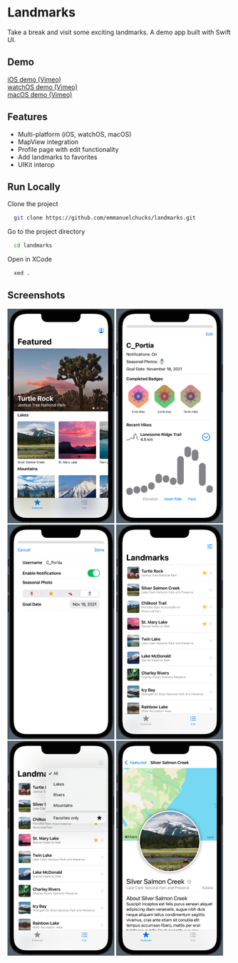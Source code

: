 
# Landmarks 

Take a break and visit some exciting landmarks. A demo app built with Swift UI.

## Demo
[iOS demo (Vimeo)](https://player.vimeo.com/video/647534850)
<br>
[watchOS demo (Vimeo)](https://player.vimeo.com/video/647537276)
<br>
[macOS demo (Vimeo)](https://player.vimeo.com/video/647536410)

## Features

- Multi-platform (iOS, watchOS, macOS)
- MapView integration
- Profile page with edit functionality
- Add landmarks to favorites
- UIKit interop

## Run Locally

Clone the project

```bash
  git clone https://github.com/emmanuelchucks/landmarks.git
```

Go to the project directory

```bash
  cd landmarks
```

Open in XCode

```bash
  xed .
```

## Screenshots

<img src="https://raw.githubusercontent.com/emmanuelchucks/landmarks/main/Screenshots/Screenshot%202021-11-18%20at%2010.13.26%20PM.png" alt="Home screen" width="240px"/>
<img src="https://raw.githubusercontent.com/emmanuelchucks/landmarks/main/Screenshots/Screenshot%202021-11-18%20at%2010.13.44%20PM.png" alt="Profile screen" width="240px"/>
<img src="https://raw.githubusercontent.com/emmanuelchucks/landmarks/main/Screenshots/Screenshot%202021-11-18%20at%2010.13.52%20PM.png" alt="Edit profile screen" width="240px"/>
<img src="https://raw.githubusercontent.com/emmanuelchucks/landmarks/main/Screenshots/Screenshot%202021-11-18%20at%2010.14.02%20PM.png" alt="List tab screen" width="240px"/>
<img src="https://raw.githubusercontent.com/emmanuelchucks/landmarks/main/Screenshots/Screenshot%202021-11-18%20at%2010.14.07%20PM.png" alt="Filter landmarks screen" width="240px"/>
<img src="https://raw.githubusercontent.com/emmanuelchucks/landmarks/main/Screenshots/Screenshot%202021-11-18%20at%2010.14.31%20PM.png" alt="Landmark details screen" width="240px"/>